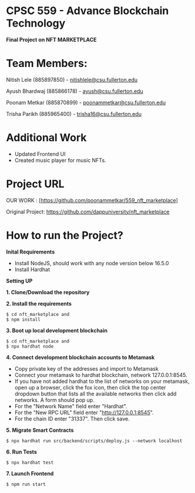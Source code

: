 

# CPSC 559 - Advance Blockchain Technology

**Final Project on NFT MARKETPLACE**

# Team Members:

Nitish Lele     (885897850)  -    nitishlele@csu.fullerton.edu

Ayush Bhardwaj  (885866178)  -    ayush@csu.fullerton.edu

Poonam Metkar   (885870899)  -    poonammetkar@csu.fullerton.edu

Trisha Parikh   (885965400)  -    trisha16@csu.fullerton.edu



# Additional Work
- Updated Frontend UI 
- Created music player for music NFTs.





# Project URL
OUR WORK        : [https://github.com/poonammetkar/559_nft_marketplace]

Original Project: https://github.com/dappuniversity/nft_marketplace

# How to run the Project?
**Inital Requirements**
- Install NodeJS, should work with any node version below 16.5.0
- Install Hardhat

**Setting UP**

**1. Clone/Download the repository**

**2. Install the requirements**
```
$ cd nft_marketplace and 
$ npm install
```
**3. Boot up local development blockchain**
```
$ cd nft_marketplace and 
$ npx hardhat node
```
**4. Connect development blockchain accounts to Metamask**

- Copy private key of the addresses and import to Metamask
- Connect your metamask to hardhat blockchain, network 127.0.0.1:8545.
- If you have not added hardhat to the list of networks on your metamask, open up a browser, click the fox icon, then click the top center dropdown button that lists all the available networks then click add networks. A form should pop up. 
- For the "Network Name" field enter "Hardhat". 
- For the "New RPC URL" field enter "http://127.0.0.1:8545". 
- For the chain ID enter "31337". Then click save.

**5. Migrate Smart Contracts**

`$ npx hardhat run src/backend/scripts/deploy.js --network localhost`

**6. Run Tests**

`$ npx hardhat test`


**7. Launch Frontend**

`$ npm run start`
